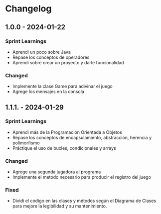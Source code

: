 # Changelog

## 1.0.0 - 2024-01-22

### Sprint Learnings

- Aprendi un poco sobre Java
- Repase los conceptos de operadores
- Aprendi sobre crear un proyecto y darle funcionalidad

### Changed

- Implemente la clase Game para adivinar el juego
- Agrege los mensajes en la consola

## 1.1.1. - 2024-01-29

### Sprint Learnings

- Aprendi más de la Programación Orientada a Objetos
- Repase los conceptos de encapsulamiento, abstracción, herencia y polimorfismo
- Práctique el uso de bucles, condicionales y arrays

### Changed

- Agrege una segunda jugadora al programa
- Implemente el metodo necesario para producir el registro del juego

### Fixed
- Dividi el código en las clases y métodos según el Diagrama de Clases para mejore la legibilidad y su mantenimiento.


